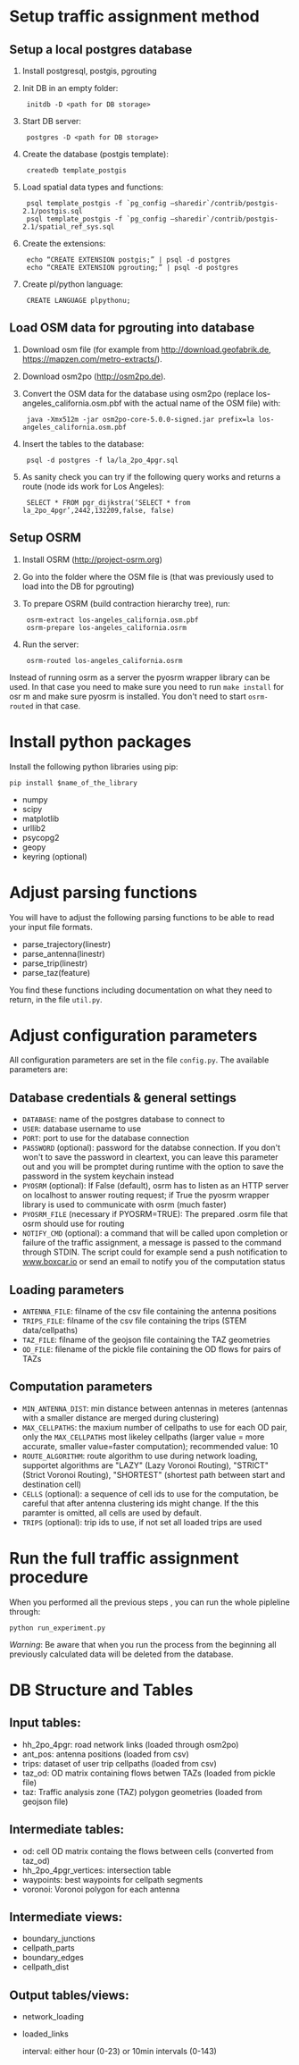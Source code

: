 # Setup traffic assignment method

## Setup a local postgres database

1. Install postgresql, postgis, pgrouting
2. Init DB in an empty folder:

		initdb -D <path for DB storage>

3. Start DB server:

		postgres -D <path for DB storage>

4. Create the database (postgis template):

		createdb template_postgis

5. Load spatial data types and functions:

		psql template_postgis -f `pg_config —sharedir`/contrib/postgis-2.1/postgis.sql
		psql template_postgis -f `pg_config —sharedir`/contrib/postgis-2.1/spatial_ref_sys.sql

6. Create the extensions:

		echo “CREATE EXTENSION postgis;” | psql -d postgres
		echo “CREATE EXTENSION pgrouting;” | psql -d postgres
	
7. Create pl/python language:

		CREATE LANGUAGE plpythonu;

## Load OSM data for pgrouting into database

1. Download osm file (for example from http://download.geofabrik.de, https://mapzen.com/metro-extracts/).
2. Download osm2po (http://osm2po.de).
3. Convert the OSM data for the database using osm2po (replace los-angeles_california.osm.pbf with the actual name of the OSM file) with:

		java -Xmx512m -jar osm2po-core-5.0.0-signed.jar prefix=la los-angeles_california.osm.pbf

4. Insert the tables to the database:

		psql -d postgres -f la/la_2po_4pgr.sql 

5. As sanity check you can try if the following query works and returns a route (node ids work for Los Angeles):

		SELECT * FROM pgr_dijkstra(‘SELECT * from la_2po_4pgr’,2442,132209,false, false)

## Setup OSRM

1. Install OSRM (http://project-osrm.org)
2. Go into the folder where the OSM file is (that was previously used to load into the DB for pgrouting)
3. To prepare OSRM (build contraction hierarchy tree), run:

		osrm-extract los-angeles_california.osm.pbf
		osrm-prepare los-angeles_california.osrm

4. Run the server:
	
		osrm-routed los-angeles_california.osrm
	
Instead of running osrm as a server the pyosrm wrapper library can be used. In that case you need to make sure you need to run `make install` for osr m and make sure pyosrm is installed. You don't need to start `osrm-routed` in that case.
	
# Install python packages

Install the following python libraries using pip:

	pip install $name_of_the_library
	
* numpy
* scipy
* matplotlib
* urllib2
* psycopg2
* geopy
* keyring (optional)
	
# Adjust parsing functions

You will have to adjust the following parsing functions to be able to read your input file formats.

- parse_trajectory(linestr)
- parse_antenna(linestr)
- parse_trip(linestr)
- parse_taz(feature)

You find these functions including documentation on what they need to return, in the file `util.py`.

# Adjust configuration parameters

All configuration parameters are set in the file `config.py`. The available parameters are:

## Database credentials & general settings

- `DATABASE`: name of the postgres database to connect to
- `USER`: database username to use
- `PORT`: port to use for the database connection
- `PASSWORD` (optional): password for the databse connection. If you don't won't to save the password in cleartext, you can leave this parameter out and you will be promptet during runtime with the option to save the password in the system keychain instead
- `PYOSRM` (optional): If False (default), osrm has to listen as an HTTP server on localhost to answer routing request; if True the pyosrm wrapper library is used to communicate with osrm (much faster)
- `PYOSRM_FILE` (necessary if PYOSRM=TRUE): The prepared .osrm file that osrm should use for routing
- `NOTIFY_CMD` (optional): a command that will be called upon completion or failure of the traffic assignment, a message is passed to the command through STDIN. The script could for example send a push notification to www.boxcar.io or send an email to notify you of the computation status

## Loading parameters
- `ANTENNA_FILE`: filname of the csv file containing the antenna positions
- `TRIPS_FILE`: filname of the csv file containing the trips (STEM data/cellpaths)
- `TAZ_FILE`: filname of the geojson file containing the TAZ geometries
- `OD_FILE`: filename of the pickle file containing the OD flows for pairs of TAZs

## Computation parameters
- `MIN_ANTENNA_DIST`: min distance between antennas in meteres (antennas with a smaller distance are merged during clustering)
- `MAX_CELLPATHS`: the maxium number of cellpaths to use for each OD pair, only the `MAX_CELLPATHS` most likeley cellpaths (larger value = more accurate, smaller value=faster computation); recommended value: 10
- `ROUTE_ALGORITHM`: route algorithm to use during network loading, supportet algorithms are "LAZY" (Lazy Voronoi Routing), "STRICT" (Strict Voronoi Routing), "SHORTEST" (shortest path between start and destination cell)
- `CELLS` (optional):  a sequence of cell ids to use for the computation, be careful that after antenna clustering ids might change. If the this paramter is omitted, all cells are used by default.
- `TRIPS` (optional): trip ids to use, if not set all loaded trips are used

# Run the full traffic assignment procedure
	
When you performed all the previous steps , you can run the whole pipleline through:

	python run_experiment.py
	
*Warning*: Be aware that when you run the process from the beginning all previously calculated data will be deleted from the database.
	
# DB Structure and Tables

## Input tables:
* hh_2po_4pgr: road network links (loaded through osm2po)
* ant_pos: antenna positions (loaded from csv)
* trips: dataset of user trip cellpaths (loaded from csv)
* taz_od: OD matrix containing flows betwen TAZs (loaded from pickle file)
* taz: Traffic analysis zone (TAZ) polygon geometries (loaded from geojson file)

## Intermediate tables:
* od: cell OD matrix containg the flows between cells (converted from taz_od)
* hh_2po_4pgr_vertices: intersection table
* waypoints: best waypoints for cellpath segments
* voronoi: Voronoi polygon for each antenna

## Intermediate views:
* boundary_junctions
* cellpath_parts
* boundary_edges
* cellpath_dist

## Output tables/views:
* network_loading
* loaded_links

	interval: either hour (0-23) or 10min intervals (0-143)


